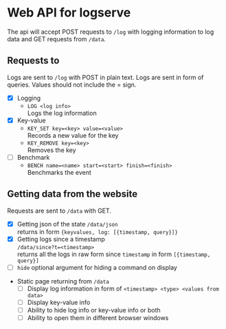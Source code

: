 # Web API for logserve

The api will accept POST requests to `/log` with logging information to log data and GET requests from `/data`.

## Requests to

Logs are sent to `/log` with POST in plain text. Logs are sent in form of queries. Values should not include the = sign.

- [x] Logging
    - `LOG <log info>`  
         Logs the log information
- [x] Key-value
    - `KEY_SET key=<key> value=<value>`  
         Records a new value for the key
    - `KEY_REMOVE key=<key>`  
         Removes the key
- [ ] Benchmark
    - `BENCH name=<name> start=<start> finish=<finish>`  
         Benchmarks the event

## Getting data from the website

Requests are sent to `/data` with GET.

- [x] Getting json of the state
        `/data/json`  
         returns in form `{keyvalues, log: [{timestamp, query}]}`
- [x] Getting logs since a timestamp  
         `/data/since?t=<timestamp>`  
         returns all the logs in raw form since `timestamp` in form `[{timestamp, query}]`
- [ ] `hide` optional argument for hiding a command on display
- Static page returning from `/data`
    - [ ] Display log information in form of `<timestamp> <type> <values from data>`
    - [ ] Display key-value info
    - [ ] Ability to hide log info or key-value info or both
    - [ ] Ability to open them in different browser windows
